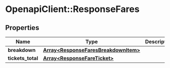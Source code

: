 # OpenapiClient::ResponseFares

## Properties
Name | Type | Description | Notes
------------ | ------------- | ------------- | -------------
**breakdown** | [**Array&lt;ResponseFaresBreakdownItem&gt;**](ResponseFaresBreakdownItem.md) |  | 
**tickets_total** | [**Array&lt;ResponseFareTicket&gt;**](ResponseFareTicket.md) |  | 


